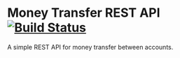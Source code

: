 Money Transfer REST API [![Build Status](https://travis-ci.com/Shpota/wallet-rest-api.svg?branch=master)](https://travis-ci.com/Shpota/wallet-rest-api)
=======================

A simple REST API for money transfer between accounts.
